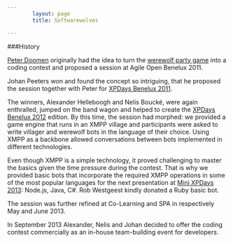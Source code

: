 ```yaml
---
        layout: page
        title: Softwarewolves

---
```


###History

<style typ="text/css">
    #menu_about, #menu_about a, #menu_about a:visited, #menu_about a:hover {
        background: #202021;
        color:white;
        font-weight:normal;
    }
</style>
[Peter Doomen](http://www.linkedin.com/pub/peter-doomen/1/460/33) originally had the idea to turn the <a href="http://en.wikipedia.org/wiki/Mafia_(party_game)">werewolf party game</a> into a coding contest and proposed a session at Agile Open Benelux 2011.

Johan Peeters won and found the concept so intriguing, that he proposed the session together with Peter for [XPDays Benelux 2011](http://www.xpday.be/Xpday2011/sessions/Agile%20Werewolves.html).

The winners, Alexander Helleboogh and Nelis Bouck&eacute;, were again enthralled, jumped on the band wagon and helped to create the [XPDays Benelux 2012]() edition.
By this time, the session had morphed: we provided a game engine that runs in an XMPP village and participants were asked to write villager and werewolf bots in the language of their choice.
Using XMPP as a backbone allowed conversations between bots implemented in different technologies.


Even though XMPP is a simple technology, it proved challenging to master the basics given the time pressure during the contest. That is why we provided basic bots that incorporate the required XMPP operations in some of the most popular languages for the next presentation at [Mini XPDays 2013](): Node.js, Java, C#. Rob Westgeest kindly donated a Ruby basic bot.

The session was further refined at Co-Learning and SPA in respectively May and June 2013.

In September 2013 Alexander, Nelis and Johan decided to offer the coding contest commercially as an in-house team-building event for developers.


